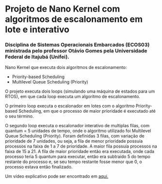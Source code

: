 # Projeto de Nano Kernel com algoritmos de escalonamento em lote e interativo
### Disciplina de Sistemas Operacionais Embarcados (ECOS03) ministrada pelo professor Otávio Gomes pela Universidade Federal de Itajubá (Unifei).

Nano Kernel que executa dois algoritmos de escalonamento:
* Priority-based Scheduling 
* Multilevel Queue Scheduling (Priority)

O projeto executa dois loops (simulando uma máquina de estados para um RTOS), em que cada loop executa um algoritmo de escalonamento.

O primeiro loop executa o escalonador em lotes com o algoritmo Priority-based Scheduling, em que o processo de maior prioridade é executado até o seu término.

O segundo loop executa o escalonador interativo de multiplas filas, com quantum = 5 unidades de tempo, onde o algoritmo utilizado foi Multilevel Queue Scheduling (Priority). Foram definidas 3 filas, com variação de prioridade de 7 unidades, ou seja, a fila de menor prioridade possuía processos na faixa de 1 a 7 de prioridade. A maior fila possuía processos na faixa de 15 a 21. A fila de maior prioridade então era executada, onde cada processo teria 5 quantum para executar, então era subtraído 5 do tempo restante do processo e, se seu tempo restante fosse menor que 0, o processo estava então finalizado.

Um vídeo explicativo pode ser encontrado em [aqui.](https://youtu.be/NKNKjauWosQ)
